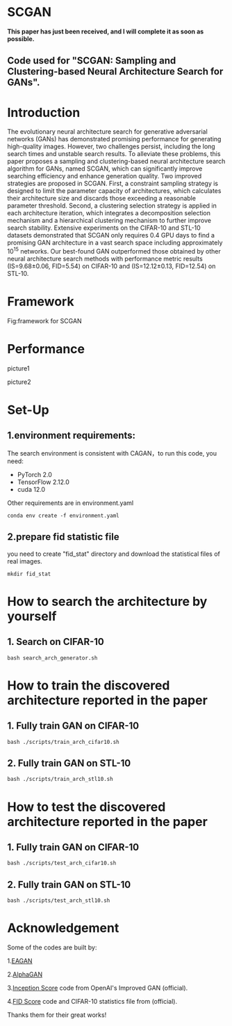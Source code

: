 # SCGAN
**This paper has just been received, and I will complete it as soon as possible.**
## Code used for "SCGAN: Sampling and Clustering-based Neural Architecture Search for GANs".

# Introduction
The evolutionary neural architecture search for generative adversarial networks (GANs) has demonstrated promising performance for generating high-quality images. However, two challenges persist, including the long search times and unstable search results. To alleviate these problems, this paper proposes a sampling and clustering-based neural architecture search algorithm for GANs, named SCGAN, which can significantly improve searching efficiency and enhance generation quality. Two improved strategies are proposed in SCGAN. First, a constraint sampling strategy is designed to limit the parameter capacity of architectures, which calculates their architecture size and discards those exceeding a reasonable parameter threshold. Second, a clustering selection strategy is applied in each architecture iteration, which integrates a decomposition selection mechanism and a hierarchical clustering mechanism to further improve search stability. Extensive experiments on the CIFAR-10 and STL-10 datasets demonstrated that SCGAN only requires 0.4 GPU days to find a promising GAN architecture in a vast search space including approximately 10$^{15}$ networks. Our best-found GAN outperformed those obtained by other neural architecture search methods with performance metric results (IS=9.68±0.06, FID=5.54) on CIFAR-10 and (IS=12.12±0.13, FID=12.54) on STL-10.  

# Framework
Fig:framework for SCGAN

# Performance
<!-- 这是注释![](./picture/C10.png)  ![](./picture/S10.png) -->
picture1

picture2

# Set-Up 
## 1.environment requirements:
The search environment is consistent with CAGAN，to run this code, you need:  
- PyTorch 2.0  
- TensorFlow 2.12.0  
- cuda 12.0  

Other requirements are in environment.yaml 

<!-- install code  -->
<pre><code>conda env create -f environment.yaml
</code></pre>

## 2.prepare fid statistic file
you need to create "fid_stat" directory and download the statistical files of real images.
<pre><code>mkdir fid_stat
</code></pre>

# How to search the  architecture by yourself
## 1. Search on CIFAR-10
<pre><code>bash search_arch_generator.sh
</code></pre>
# How to train the discovered architecture reported in the paper
## 1. Fully train GAN on CIFAR-10
<pre><code>bash ./scripts/train_arch_cifar10.sh
</code></pre>
## 2. Fully train GAN on STL-10
<pre><code>bash ./scripts/train_arch_stl10.sh
</code></pre>

# How to test the discovered architecture reported in the paper
## 1. Fully train GAN on CIFAR-10
<pre><code>bash ./scripts/test_arch_cifar10.sh
</code></pre>
## 2. Fully train GAN on STL-10
<pre><code>bash ./scripts/test_arch_stl10.sh
</code></pre>

# Acknowledgement
Some of the codes are built by:

1.[EAGAN](https://github.com/marsggbo/EAGAN)

2.[AlphaGAN](https://github.com/yuesongtian/AlphaGAN)

3.[Inception Score](https://github.com/openai/improved-gan/tree/master/inception_score) code from OpenAI's Improved GAN (official).

4.[FID Score](https://github.com/bioinf-jku/TTUR) code and CIFAR-10 statistics file from  (official).

Thanks them for their great works!
